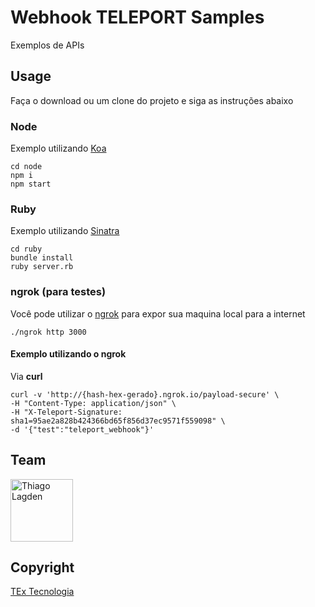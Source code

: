# Webhook TELEPORT Samples

Exemplos de APIs


## Usage

Faça o download ou um clone do projeto e siga as instruções abaixo


### Node

Exemplo utilizando [Koa](http://koajs.com/)

```shell
cd node
npm i
npm start
```

### Ruby

Exemplo utilizando [Sinatra](http://www.sinatrarb.com/)

```shell
cd ruby
bundle install
ruby server.rb
```

### ngrok (para testes)

Você pode utilizar o [ngrok](https://ngrok.com/download) para expor sua maquina local para a internet

```shell
./ngrok http 3000
```

#### Exemplo utilizando o ngrok

Via **curl**

```shell
curl -v 'http://{hash-hex-gerado}.ngrok.io/payload-secure' \
-H "Content-Type: application/json" \
-H "X-Teleport-Signature: sha1=95ae2a828b424366bd65f856d37ec9571f559098" \
-d '{"test":"teleport_webhook"}'
```

## Team

[<img src="https://avatars.githubusercontent.com/u/130963?s=390" alt="Thiago Lagden" width="100">](http://lagden.in) 


## Copyright

[TEx Tecnologia](https://www.textecnologia.com.br/)
